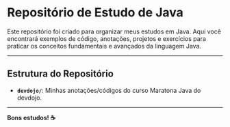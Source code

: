 # Repositório de Estudo de Java

Este repositório foi criado para organizar meus estudos em Java. Aqui você encontrará exemplos de código, anotações, projetos e exercícios para praticar os conceitos fundamentais e avançados da linguagem Java.

---

## Estrutura do Repositório

- **`devdojo/`**: Minhas anotações/códigos do curso Maratona Java do devdojo.

---

**Bons estudos! ☕**
